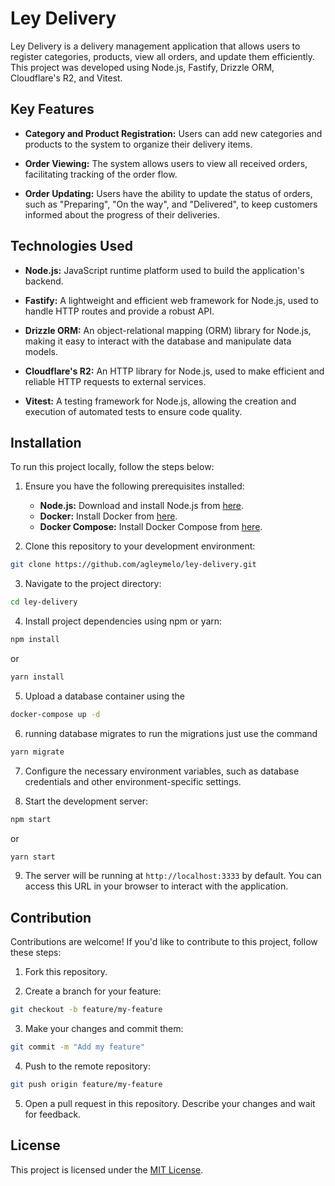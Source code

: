# Ley Delivery

Ley Delivery is a delivery management application that allows users to register categories, products, view all orders, and update them efficiently. This project was developed using Node.js, Fastify, Drizzle ORM, Cloudflare's R2, and Vitest.

## Key Features

- **Category and Product Registration:** Users can add new categories and products to the system to organize their delivery items.

- **Order Viewing:** The system allows users to view all received orders, facilitating tracking of the order flow.

- **Order Updating:** Users have the ability to update the status of orders, such as "Preparing", "On the way", and "Delivered", to keep customers informed about the progress of their deliveries.

## Technologies Used

- **Node.js:** JavaScript runtime platform used to build the application's backend.

- **Fastify:** A lightweight and efficient web framework for Node.js, used to handle HTTP routes and provide a robust API.

- **Drizzle ORM:** An object-relational mapping (ORM) library for Node.js, making it easy to interact with the database and manipulate data models.

- **Cloudflare's R2:** An HTTP library for Node.js, used to make efficient and reliable HTTP requests to external services.

- **Vitest:** A testing framework for Node.js, allowing the creation and execution of automated tests to ensure code quality.

## Installation

To run this project locally, follow the steps below:

1. Ensure you have the following prerequisites installed:
   - **Node.js:** Download and install Node.js from [here](https://nodejs.org/).
   - **Docker:** Install Docker from [here](https://www.docker.com/get-started).
   - **Docker Compose:** Install Docker Compose from [here](https://docs.docker.com/compose/install/).


2. Clone this repository to your development environment:

```bash
git clone https://github.com/agleymelo/ley-delivery.git
```

3. Navigate to the project directory:

```bash
cd ley-delivery
```

4. Install project dependencies using npm or yarn:

```bash
npm install
```
or
```bash
yarn install
```

5. Upload a database container using the 
```bash
docker-compose up -d 
```

6. running database migrates to run the migrations just use the command

```bash
yarn migrate
```

7. Configure the necessary environment variables, such as database credentials and other environment-specific settings.

8. Start the development server:

```bash
npm start
```
or

```bash
yarn start
```

9. The server will be running at `http://localhost:3333` by default. You can access this URL in your browser to interact with the application.

## Contribution

Contributions are welcome! If you'd like to contribute to this project, follow these steps:

1. Fork this repository.

2. Create a branch for your feature:

```bash
git checkout -b feature/my-feature
```


3. Make your changes and commit them:
```bash
git commit -m "Add my feature"
```


4. Push to the remote repository:
```bash
git push origin feature/my-feature
```

5. Open a pull request in this repository. Describe your changes and wait for feedback.

## License

This project is licensed under the [MIT License](LICENSE).